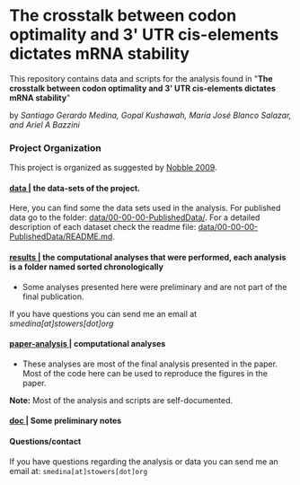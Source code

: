 # The crosstalk between codon optimality and 3' UTR cis-elements dictates mRNA stability

This repository contains data and scripts for the analysis found in "**The crosstalk between codon optimality and 3' UTR cis-elements dictates mRNA stability**" 

by *Santiago Gerardo Medina, Gopal Kushawah, María José Blanco Salazar, and Ariel A Bazzini*


### Project Organization

This project is organized as suggested by [Nobble 2009](https://journals.plos.org/ploscompbiol/article?id=10.1371/journal.pcbi.1000424).

#### [data |](data/) the data-sets of the project.

Here, you can find some the data sets used in the analysis. For published data go to the folder: [data/00-00-00-PublishedData/](/data/00-00-00-PublishedData). For a detailed description of each dataset check the readme file: [data/00-00-00-PublishedData/README.md](/data/00-00-00-PublishedData/README.md).


#### [results |](results/) the computational analyses that were performed, each analysis is a folder named sorted chronologically

- Some analyses presented here were preliminary and are not part of the final publication.


If you have questions you can send me an email at *smedina[at]stowers[dot]org*


#### [paper-analysis |](paper-analysis/) computational analyses

- These analyses are most of the final analysis presented in the paper. Most of the code here can be used to reproduce the figures in the paper.

**Note:** Most of the analysis and scripts are self-documented.

#### [doc |](doc/) Some preliminary notes


#### Questions/contact

If you have questions regarding the analysis or data you can send me an email at: `smedina[at]stowers[dot]org`